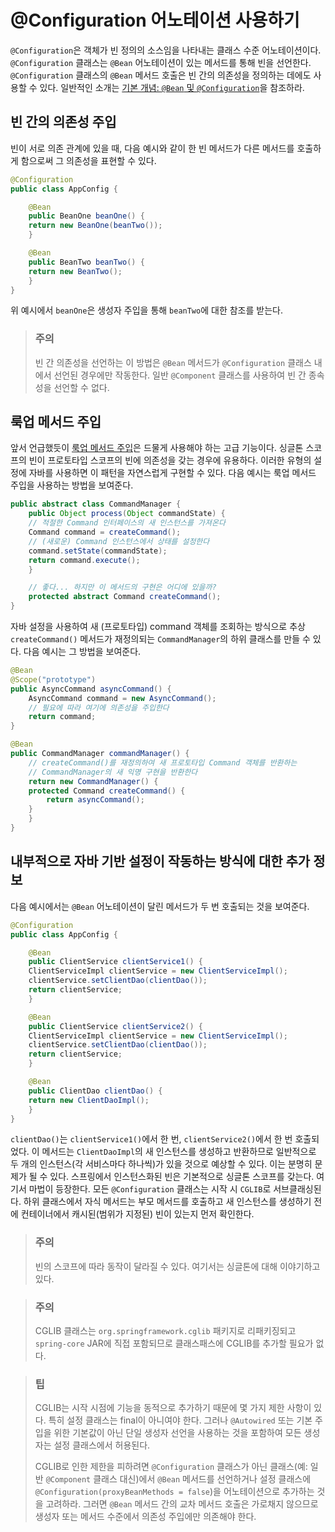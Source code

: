 # @Configuration 어노테이션 사용하기

`@Configuration`은 객체가 빈 정의의 소스임을 나타내는 클래스 수준 어노테이션이다. `@Configuration` 클래스는 `@Bean` 어노테이션이 있는 메서드를 통해 빈을 선언한다. `@Configuration` 클래스의 `@Bean` 메서드 호출은 빈 간의 의존성을 정의하는 데에도 사용할 수 있다. 일반적인 소개는 [기본 개념: `@Bean` 및 `@Configuration`](https://github.com/iceprins/spring-framework-doc-kr/blob/main/1.%20IoC%20%EC%BB%A8%ED%85%8C%EC%9D%B4%EB%84%88/12.1.%20%EA%B8%B0%EB%B3%B8%20%EA%B0%9C%EB%85%90%20-%20%40Bean%20%EB%B0%8F%20%40Configuration.md)을 참조하라.

## 빈 간의 의존성 주입

빈이 서로 의존 관계에 있을 때, 다음 예시와 같이 한 빈 메서드가 다른 메서드를 호출하게 함으로써 그 의존성을 표현할 수 있다.

```java
@Configuration
public class AppConfig {

    @Bean
    public BeanOne beanOne() {
	return new BeanOne(beanTwo());
    }

    @Bean
    public BeanTwo beanTwo() {
	return new BeanTwo();
    }
}
```

위 예시에서 `beanOne`은 생성자 주입을 통해 `beanTwo`에 대한 참조를 받는다.

> ### 주의
> 
> 빈 간 의존성을 선언하는 이 방법은 `@Bean` 메서드가 `@Configuration` 클래스 내에서 선언된 경우에만 작동한다. 일반 `@Component` 클래스를 사용하여 빈 간 종속성을 선언할 수 없다.

## 룩업 메서드 주입

앞서 언급했듯이 [룩업 메서드 주입](https://github.com/iceprins/spring-framework-doc-kr/blob/main/1.%20IoC%20%EC%BB%A8%ED%85%8C%EC%9D%B4%EB%84%88/4.%20%EC%9D%98%EC%A1%B4%EC%84%B1/6.%20%EB%A9%94%EC%84%9C%EB%93%9C%20%EC%A3%BC%EC%9E%85.md)은 드물게 사용해야 하는 고급 기능이다. 싱글톤 스코프의 빈이 프로토타입 스코프의 빈에 의존성을 갖는 경우에 유용하다. 이러한 유형의 설정에 자바를 사용하면 이 패턴을 자연스럽게 구현할 수 있다. 다음 예시는 룩업 메서드 주입을 사용하는 방법을 보여준다.

```java
public abstract class CommandManager {
    public Object process(Object commandState) {
	// 적절한 Command 인터페이스의 새 인스턴스를 가져온다
	Command command = createCommand();
	// (새로운) Command 인스턴스에서 상태를 설정한다
	command.setState(commandState);
	return command.execute();
    }

    // 좋다... 하지만 이 메서드의 구현은 어디에 있을까?
    protected abstract Command createCommand();
}
```

자바 설정을 사용하여 새 (프로토타입) command 객체를 조회하는 방식으로 추상 `createCommand()` 메서드가 재정의되는 `CommandManager`의 하위 클래스를 만들 수 있다. 다음 예시는 그 방법을 보여준다.

```java
@Bean
@Scope("prototype")
public AsyncCommand asyncCommand() {
    AsyncCommand command = new AsyncCommand();
    // 필요에 따라 여기에 의존성을 주입한다
    return command;
}

@Bean
public CommandManager commandManager() {
    // createCommand()를 재정의하여 새 프로토타입 Command 객체를 반환하는
    // CommandManager의 새 익명 구현을 반환한다
    return new CommandManager() {
	protected Command createCommand() {
	    return asyncCommand();
	}
    }
}
```

## 내부적으로 자바 기반 설정이 작동하는 방식에 대한 추가 정보

다음 예시에서는 `@Bean` 어노테이션이 달린 메서드가 두 번 호출되는 것을 보여준다.

```java
@Configuration
public class AppConfig {

    @Bean
    public ClientService clientService1() {
	ClientServiceImpl clientService = new ClientServiceImpl();
	clientService.setClientDao(clientDao());
	return clientService;
    }

    @Bean
    public ClientService clientService2() {
	ClientServiceImpl clientService = new ClientServiceImpl();
	clientService.setClientDao(clientDao());
	return clientService;
    }

    @Bean
    public ClientDao clientDao() {
	return new ClientDaoImpl();
    }
}
```

`clientDao()`는 `clientService1()`에서 한 번, `clientService2()`에서 한 번 호출되었다. 이 메서드는 `ClientDaoImpl`의 새 인스턴스를 생성하고 반환하므로 일반적으로 두 개의 인스턴스(각 서비스마다 하나씩)가 있을 것으로 예상할 수 있다. 이는 분명히 문제가 될 수 있다. 스프링에서 인스턴스화된 빈은 기본적으로 싱글톤 스코프를 갖는다. 여기서 마법이 등장한다. 모든 `@Configuration` 클래스는 시작 시 `CGLIB`로 서브클래싱된다. 하위 클래스에서 자식 메서드는 부모 메서드를 호출하고 새 인스턴스를 생성하기 전에 컨테이너에서 캐시된(범위가 지정된) 빈이 있는지 먼저 확인한다.

> ### 주의
> 
> 빈의 스코프에 따라 동작이 달라질 수 있다. 여기서는 싱글톤에 대해 이야기하고 있다.

> ### 주의
> 
> CGLIB 클래스는 `org.springframework.cglib` 패키지로 리패키징되고 `spring-core` JAR에 직접 포함되므로 클래스패스에 CGLIB를 추가할 필요가 없다.

> ### 팁
> 
> CGLIB는 시작 시점에 기능을 동적으로 추가하기 때문에 몇 가지 제한 사항이 있다. 특히 설정 클래스는 final이 아니여야 한다. 그러나 `@Autowired` 또는 기본 주입을 위한 기본값이 아닌 단일 생성자 선언을 사용하는 것을 포함하여 모든 생성자는 설정 클래스에서 허용된다.
> 
> CGLIB로 인한 제한을 피하려면 `@Configuration` 클래스가 아닌 클래스(예: 일반 `@Component` 클래스 대신)에서 `@Bean` 메서드를 선언하거나 설정 클래스에 `@Configuration(proxyBeanMethods = false`)을 어노테이션으로 추가하는 것을 고려하라. 그러면 `@Bean` 메서드 간의 교차 메서드 호출은 가로채지 않으므로 생성자 또는 메서드 수준에서 의존성 주입에만 의존해야 한다.
